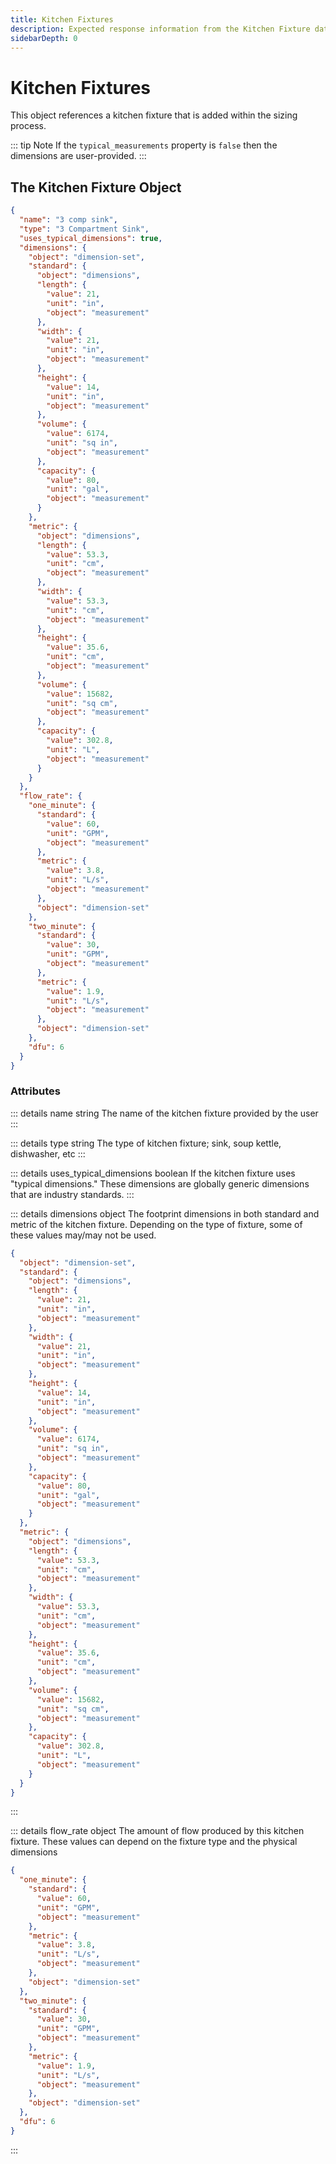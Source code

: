 ```yaml
---
title: Kitchen Fixtures
description: Expected response information from the Kitchen Fixture data type
sidebarDepth: 0
---
```


# Kitchen Fixtures

This object references a kitchen fixture that is added within the sizing process.

::: tip Note
If the `typical_measurements` property is `false` then the dimensions are user-provided.
:::

## The Kitchen Fixture Object

```json
{
  "name": "3 comp sink",
  "type": "3 Compartment Sink",
  "uses_typical_dimensions": true,
  "dimensions": {
    "object": "dimension-set",
    "standard": {
      "object": "dimensions",
      "length": {
        "value": 21,
        "unit": "in",
        "object": "measurement"
      },
      "width": {
        "value": 21,
        "unit": "in",
        "object": "measurement"
      },
      "height": {
        "value": 14,
        "unit": "in",
        "object": "measurement"
      },
      "volume": {
        "value": 6174,
        "unit": "sq in",
        "object": "measurement"
      },
      "capacity": {
        "value": 80,
        "unit": "gal",
        "object": "measurement"
      }
    },
    "metric": {
      "object": "dimensions",
      "length": {
        "value": 53.3,
        "unit": "cm",
        "object": "measurement"
      },
      "width": {
        "value": 53.3,
        "unit": "cm",
        "object": "measurement"
      },
      "height": {
        "value": 35.6,
        "unit": "cm",
        "object": "measurement"
      },
      "volume": {
        "value": 15682,
        "unit": "sq cm",
        "object": "measurement"
      },
      "capacity": {
        "value": 302.8,
        "unit": "L",
        "object": "measurement"
      }
    }
  },
  "flow_rate": {
    "one_minute": {
      "standard": {
        "value": 60,
        "unit": "GPM",
        "object": "measurement"
      },
      "metric": {
        "value": 3.8,
        "unit": "L/s",
        "object": "measurement"
      },
      "object": "dimension-set"
    },
    "two_minute": {
      "standard": {
        "value": 30,
        "unit": "GPM",
        "object": "measurement"
      },
      "metric": {
        "value": 1.9,
        "unit": "L/s",
        "object": "measurement"
      },
      "object": "dimension-set"
    },
    "dfu": 6
  }
}
```

### Attributes

::: details name <span class="code-note">string</span>
The name of the kitchen fixture provided by the user
:::

::: details type <span class="code-note">string</span>
The type of kitchen fixture; sink, soup kettle, dishwasher, etc
:::

::: details uses_typical_dimensions <span class="code-note">boolean</span>
If the kitchen fixture uses "typical dimensions." These dimensions are globally generic dimensions that are industry standards.
:::

::: details dimensions <span class="code-note">object</span>
The footprint dimensions in both standard and metric of the kitchen fixture. Depending on the type of fixture, some of these values may/may not be used.

```json
{
  "object": "dimension-set",
  "standard": {
    "object": "dimensions",
    "length": {
      "value": 21,
      "unit": "in",
      "object": "measurement"
    },
    "width": {
      "value": 21,
      "unit": "in",
      "object": "measurement"
    },
    "height": {
      "value": 14,
      "unit": "in",
      "object": "measurement"
    },
    "volume": {
      "value": 6174,
      "unit": "sq in",
      "object": "measurement"
    },
    "capacity": {
      "value": 80,
      "unit": "gal",
      "object": "measurement"
    }
  },
  "metric": {
    "object": "dimensions",
    "length": {
      "value": 53.3,
      "unit": "cm",
      "object": "measurement"
    },
    "width": {
      "value": 53.3,
      "unit": "cm",
      "object": "measurement"
    },
    "height": {
      "value": 35.6,
      "unit": "cm",
      "object": "measurement"
    },
    "volume": {
      "value": 15682,
      "unit": "sq cm",
      "object": "measurement"
    },
    "capacity": {
      "value": 302.8,
      "unit": "L",
      "object": "measurement"
    }
  }
}
```
:::

::: details flow_rate <span class="code-note">object</span>
The amount of flow produced by this kitchen fixture. These values can depend on the fixture type and the physical dimensions

```json
{
  "one_minute": {
    "standard": {
      "value": 60,
      "unit": "GPM",
      "object": "measurement"
    },
    "metric": {
      "value": 3.8,
      "unit": "L/s",
      "object": "measurement"
    },
    "object": "dimension-set"
  },
  "two_minute": {
    "standard": {
      "value": 30,
      "unit": "GPM",
      "object": "measurement"
    },
    "metric": {
      "value": 1.9,
      "unit": "L/s",
      "object": "measurement"
    },
    "object": "dimension-set"
  },
  "dfu": 6
}
```
:::